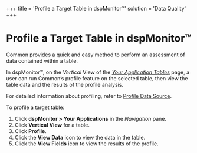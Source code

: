 +++
title = 'Profile a Target Table in dspMonitor™'
solution = 'Data Quality'
+++

# Profile a Target Table in dspMonitor™

Common provides a quick and easy method to perform an assessment of data
contained within a table.

In dspMonitor™, on the *Vertical* View of the *[Your Application
Tables](../Page_Desc/Your_Application_Tables)* page, a user can run
Common’s profile feature on the selected table, then view the table data
and the results of the profile analysis.

For detailed information about profiling, refer to [Profile Data
Source](../../../Platform/Common/Use_Cases/Profile_Data_Source).

To profile a target table:

1.  Click **dspMonitor \> Your Applications** in the *Navigation* pane.
2.  Click **Vertical View** for a table.
3.  Click **Profile**.
4.  Click the **View Data** icon to view the data in the table.
5.  Click the **View Fields** icon to view the results of the profile.
